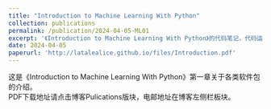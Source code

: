 ```yaml
---
title: "Introduction to Machine Learning With Python"
collection: publications
permalink: /publication/2024-04-05-ML01
excerpt: '《Introduction to Machine Learning With Python》的代码笔记，代码运行版本：Python3.12.7、Pycharm2024.2.4(Professional Edition)、Anaconda24.9.2'
date: 2024-04-05
paperurl: 'http://latalealice.github.io/files/Introduction.pdf'
---
```


这是《Introduction to Machine Learning With Python》第一章关于各类软件包的介绍。  
PDF下载地址请点击博客Pulications版块，电邮地址在博客左侧栏板块。
